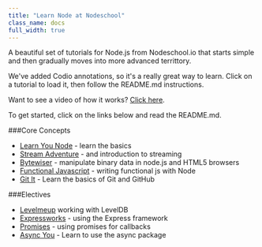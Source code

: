 ```yaml
---
title: "Learn Node at Nodeschool"
class_name: docs
full_width: true
---
```


A beautiful set of tutorials for Node.js from Nodeschool.io that starts simple and then gradually moves into more advanced territtory.

We've added Codio annotations, so it's a really great way to learn. Click on a tutorial to load it, then follow the README.md instructions.

Want to see a video of how it works? [Click here](https://player.vimeo.com/video/86100550?autoplay=1&hd=1).

To get started, click on the links below and read the README.md.

###Core Concepts
- [Learn You Node](https://github.com/codio/tutorial_nodeschool_learnyounode) - learn the basics
- [Stream Adventure](https://github.com/codio/tutorial_nodeschool_stream_adventure) - and introduction to streaming
- [Bytewiser](https://github.com/codio/tutorial_nodeschool_bytewiser) - manipulate binary data in node.js and HTML5 browsers
- [Functional Javascript](https://github.com/codio/tutorial_nodeschool_functionaljs) - writing functional js with Node
- [Git It](https://github.com/codio/tutorial_nodeschool_gitit) - Learn the basics of Git and GitHub

###Electives
- [Levelmeup](https://github.com/codio/tutorial_nodeschool_levelmeup) working with LevelDB
- [Expressworks](https://github.com/codio/tutorial_nodeschool_expressworks) - using the Express framework
- [Promises](https://github.com/codio/tutorial_nodeschool_promises) - using promises for callbacks
- [Async You](https://github.com/codio/tutorial_nodeschool_asyncyou) - Learn to use the async package


